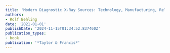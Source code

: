 ```yaml
---
title: 'Modern Diagnostic X-Ray Sources: Technology, Manufacturing, Reliability'
authors:
- Rolf Behling
date: '2021-01-01'
publishDate: '2024-11-15T01:34:52.837460Z'
publication_types:
- book
publication: '*Taylor & Francis*'
---
```

